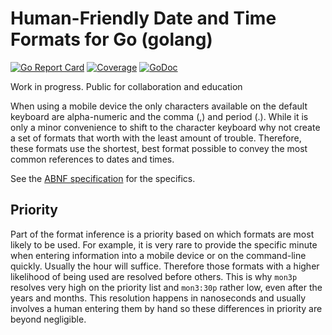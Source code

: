 # Human-Friendly Date and Time Formats for Go (golang)

[![Go Report Card](https://goreportcard.com/badge/gitlab.com/skilstak/go/htime)](https://goreportcard.com/report/gitlab.com/skilstak/go/htime) [![Coverage](https://gocover.io/_badge/gitlab.com/skilstak/go/htime)](https://gocover.io/gitlab.com/skilstak/go/htime) [![GoDoc](https://godoc.org/gitlab.com/skilstak/go/htime?status.svg)](https://godoc.org/gitlab.com/skilstak/go/htime)

Work in progress. Public for collaboration and education

When using a mobile device the only characters available on the default keyboard are alpha-numeric and the comma (,) and period (.). While it is only a minor convenience to shift to the character keyboard why not create a set of formats that worth with the least amount of trouble. Therefore, these formats use the shortest, best format possible to convey the most common references to dates and times.

See the [ABNF specification](timefmt.abnf) for the specifics.

## Priority

Part of the format inference is a priority based on which formats are most likely to be used. For example, it is very rare to provide the specific minute when entering information into a mobile device or on the command-line quickly. Usually the hour will suffice. Therefore those formats with a higher likelihood of being used are resolved before others. This is why `mon3p` resolves very high on the priority list and `mon3:30p` rather low, even after the years and months. This resolution happens in nanoseconds and usually involves a human entering them by hand so these differences in priority are beyond negligible.
